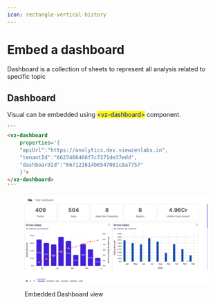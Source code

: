 ```yaml
---
icon: rectangle-vertical-history
---
```


# Embed a dashboard

Dashboard is a collection of sheets to represent all analysis related to specific topic

## Dashboard

Visual can be embedded using <mark style="color:blue;">\<vz-dashboard></mark> component.

````html
```
<vz-dashboard
    properties='{
	"apiUrl":"https://analytics.dev.viewzenlabs.in",
	"tenantId":"6627466466f7c7271de37edd",
	"dashboardId":"667121614b6547001c8a7757"
    }'>
</vz-dashboard>
```
````



<figure><img src="../../../.gitbook/assets/Screenshot from 2024-12-10 17-47-54.png" alt=""><figcaption><p>Embedded Dashboard view</p></figcaption></figure>
